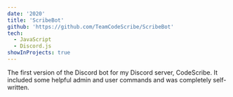 ```yaml
---
date: '2020'
title: 'ScribeBot'
github: 'https://github.com/TeamCodeScribe/ScribeBot'
tech:
  - JavaScript
  - Discord.js
showInProjects: true
---
```


The first version of the Discord bot for my Discord server, CodeScribe. It included some helpful admin and user commands and was completely self-written.

